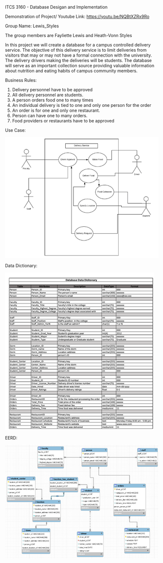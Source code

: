 ITCS 3160 - Database Desigan and Implementation

Demonstration of Project/ Youtube Link: https://youtu.be/NQBtXZRx9Ro

Group Name: Lewis_Styles

The group members are Fayliette Lewis and Heath-Vonn Styles

In this project we will create a database for a campus controlled delivery service. The objective of this delivery service is to limit deliveries from visitors that may or may not have a formal connection with the university. The delivery drivers making the deliveries will be students. The database will serve as an important collection source providing valuable information about nutrition and eating habits of campus community members.

Business Rules:
1. Delivery personnel have to be approved
2. All delivery personnel are students.
3. A person orders food one to many times
4. An individual delivery is tied to one and only one person for the order
5. An order is for one and only one restaurant.
6. Person can have one to many orders.
7. Food providers or restaurants have to be approved

Use Case:

![](imgs/use_case.png)

Data Dictionary:

![](imgs/dictionary.png)

EERD: 

![](imgs/eerd.png)


